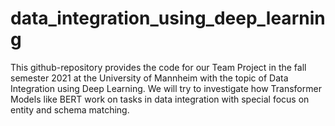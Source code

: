 # data_integration_using_deep_learning
This github-repository provides the code for our Team Project in the fall semester 2021 at the University of Mannheim with the topic of Data Integration using Deep Learning. We will try to investigate how Transformer Models like BERT work on tasks in data integration with special focus on entity and schema matching.
